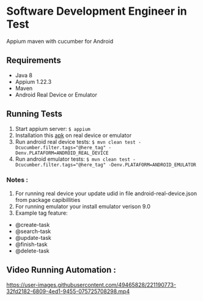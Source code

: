 # Software Development Engineer in Test

Appium maven with cucumber for Android

## Requirements

* Java 8
* Appium 1.22.3
* Maven
* Android Real Device or Emulator

## Running Tests

1. Start appium server: `$ appium`
2. Installation this [apk](https://m.apkpure.com/to-do-list/com.splendapps.splendo/download?from=details) on real device or emulator
3. Run android real device
   tests: `$ mvn clean test -Dcucumber.filter.tags="@here_tag" -Denv.PLATAFORM=ANDROID_REAL_DEVICE`
4. Run android emulator
   tests: `$ mvn clean test -Dcucumber.filter.tags="@here_tag" -Denv.PLATAFORM=ANDROID_EMULATOR`

### Notes :
1. For running real device your update udid in file android-real-device.json from package capibillities
2. For running emulator your install emulator verison 9.0
3. Example tag feature:
- @create-task
- @search-task
- @update-task
- @finish-task
- @delete-task

## Video Running Automation : 

https://user-images.githubusercontent.com/49465828/221190773-32fd2182-6809-4ed1-9455-075725708298.mp4









